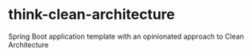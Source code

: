 # think-clean-architecture
Spring Boot application template with an opinionated approach to Clean Architecture
